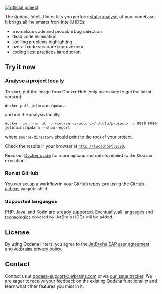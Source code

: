 [//]: # (title: About Qodana IntelliJ)

[![official project](https://jb.gg/badges/official-flat-square.svg)](https://confluence.jetbrains.com/display/ALL/JetBrains+on+GitHub)

The Qodana IntelliJ linter lets you perform [static analysis](https://en.wikipedia.org/wiki/Static_program_analysis) of your
codebase. It brings all the smarts from IntelliJ IDEs: 

* anomalous code and probable bug detection
* dead code elimination
* spelling problems highlighting
* overall code structure improvement
* coding best practices introduction

## Try it now

### Analyse a project locally

To start, pull the image from Docker Hub (only necessary to get the latest version):

```shell
docker pull jetbrains/qodana
```

and run the analysis locally:

```shell
docker run --rm -it -v <source-directory>/:/data/project/ -p 8080:8080 jetbrains/qodana --show-report
```

where `source-directory` should point to the root of your project.

Check the results in your browser at [`http://localhost:8080`](http://localhost:8080).

Read our [Docker guide](docker-images.md) for more options and details related to the Qodana execution.

### Run at GitHub

You can set up a workflow in your GitHub repository using the [GitHub actions](github-actions.md) we published.

### Supported languages
PHP, Java, and Kotlin are already supported. Eventually, all [languages and technologies](supported-technologies.md) covered by JetBrains IDEs will be added.

## License

By using Qodana linters, you agree to the [JetBrains EAP user agreement](https://www.jetbrains.com/legal/agreements/user_eap.html) and [JetBrains privacy policy](https://www.jetbrains.com/company/privacy.html).

## Contact

Contact us at [qodana-support@jetbrains.com](mailto:qodana-support@jetbrains.com) or via [our issue tracker](https://youtrack.jetbrains.com/newIssue?project=QD). We are eager to receive your feedback on the existing Qodana functionality and learn what other features you miss in it.
